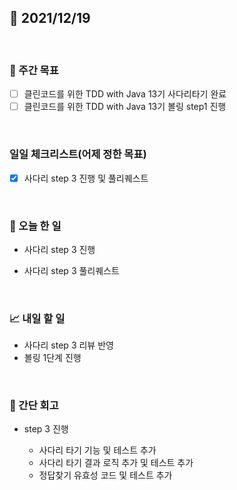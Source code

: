 ## 📅 2021/12/19

<br/>

### 🏹 주간 목표

- [ ] 클린코드를 위한 TDD with Java 13기 사다리타기 완료
- [ ] 클린코드를 위한 TDD with Java 13기 볼링 step1 진행

<br/>

### 일일 체크리스트(어제 정한 목표)

- [x] 사다리 step 3 진행 및 풀리퀘스트

<br/>

### 💯 오늘 한 일

- 사다리 step 3 진행
  
- 사다리 step 3 풀리퀘스트

<br/>

### 📈 내일 할 일

- 사다리 step 3 리뷰 반영
- 볼링 1단계 진행


<br/>

### 🧐 간단 회고


- step 3 진행
  
  - 사다리 타기 기능 및 테스트 추가
  - 사다리 타기 결과 로직 추가 및 테스트 추가
  - 정답찾기 유효성 코드 및 테스트 추가
  
  